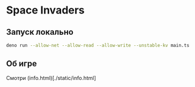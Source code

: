 # Space Invaders
## Запуск локально
```bash
deno run --allow-net --allow-read --allow-write --unstable-kv main.ts
```
## Об игре
Смотри (info.html)[./static/info.html]
